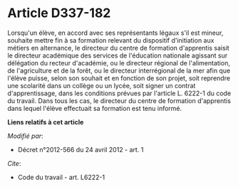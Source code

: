 # Article D337-182

Lorsqu'un élève, en accord avec ses représentants légaux s'il est mineur, souhaite mettre fin à sa formation relevant du
dispositif d'initiation aux métiers en alternance, le directeur du centre de formation d'apprentis saisit le directeur
académique des services de l'éducation nationale agissant sur délégation du recteur d'académie, ou le directeur régional de
l'alimentation, de l'agriculture et de la forêt, ou le directeur interrégional de la mer afin que l'élève puisse, selon son
souhait et en fonction de son projet, soit reprendre une scolarité dans un collège ou un lycée, soit signer un contrat
d'apprentissage, dans les conditions prévues par l'article L. 6222-1 du code du travail. Dans tous les cas, le directeur du
centre de formation d'apprentis dans lequel l'élève effectuait sa formation est tenu informé.

**Liens relatifs à cet article**

_Modifié par_:

  - Décret n°2012-566 du 24 avril 2012 - art. 1

_Cite_:

  - Code du travail - art. L6222-1
